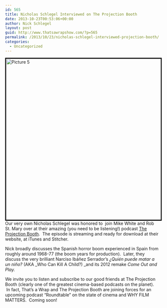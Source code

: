 ```yaml
---
id: 565
title: Nicholas Schlegel Interviewed on The Projection Booth
date: 2013-10-23T00:53:06+00:00
author: Nick Schlegel
layout: post
guid: http://www.thatsawrapshow.com/?p=565
permalink: /2013/10/23/nicholas-schlegel-interviewed-projection-booth/
categories:
  - Uncategorized
---
```

<p style="text-align: left;">
  <a href="http://www.thatsawrapshow.com/wp-content/uploads/2013/10/Picture-5.png"><img class="size-full wp-image-567 aligncenter" style="border: 3px solid black;" alt="Picture 5" src="http://www.thatsawrapshow.com/wp-content/uploads/2013/10/Picture-5.png" width="548" height="523" srcset="http://www.thatsawrapshow.com/wp-content/uploads/2013/10/Picture-5.png 548w, http://www.thatsawrapshow.com/wp-content/uploads/2013/10/Picture-5-300x286.png 300w, http://www.thatsawrapshow.com/wp-content/uploads/2013/10/Picture-5-314x300.png 314w" sizes="(max-width: 548px) 100vw, 548px" /></a>Our very own Nicholas Schlegel was honored to  join Mike White and Rob St. Mary over at their amazing (you need to be listening!) podcast <a href="http://projection-booth.blogspot.com/2013/10/episode-137-who-can-kill-child.html" target="_blank">The Projection Booth</a>.  The episode is streaming and ready for download at their website, at iTunes and Stitcher.
</p>

Nick broadly discusses the Spanish horror boom experienced in Spain from roughly around 1968-77 (the boom years for production).  Later, they discuss the very brilliant Narciso Ibáñez Serrador&#8217;s _¿Quién puede matar a un niño?_ (AKA _Who Can Kill A Child?) _and its 2012 remake _Come Out and Play._

We invite you to listen and subscribe to our good friends at The Projection Booth (clearly one of the greatest cinema-based podcasts on the planet).  In fact, That&#8217;s a Wrap and The Projection Booth are joining forces for an upcoming podcast &#8220;Roundtable&#8221; on the state of cinema and WHY FILM MATTERS.  Coming soon!